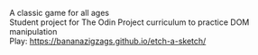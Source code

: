 A classic game for all ages  
Student project for The Odin Project curriculum to practice DOM manipulation  
Play: https://bananazigzags.github.io/etch-a-sketch/  